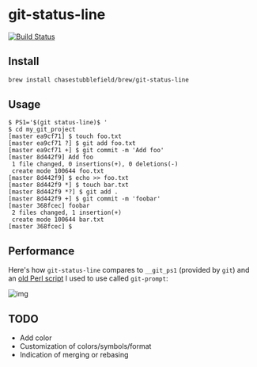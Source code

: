 # git-status-line

[![Build Status](https://travis-ci.com/chasestubblefield/git-status-line.svg?branch=master)](https://travis-ci.com/chasestubblefield/git-status-line)

## Install

```bash
brew install chasestubblefield/brew/git-status-line
```

## Usage

```
$ PS1='$(git status-line)$ '
$ cd my_git_project
[master ea9cf71] $ touch foo.txt
[master ea9cf71 ?] $ git add foo.txt
[master ea9cf71 +] $ git commit -m 'Add foo'
[master 8d442f9] Add foo
 1 file changed, 0 insertions(+), 0 deletions(-)
 create mode 100644 foo.txt
[master 8d442f9] $ echo >> foo.txt
[master 8d442f9 *] $ touch bar.txt
[master 8d442f9 *?] $ git add .
[master 8d442f9 +] $ git commit -m 'foobar'
[master 368fcec] foobar
 2 files changed, 1 insertion(+)
 create mode 100644 bar.txt
[master 368fcec] $
```

## Performance

Here's how `git-status-line` compares to `__git_ps1` (provided by `git`) and an [old Perl script](https://github.com/chasestubblefield/old_dotfiles/blob/master/home/.bin/git-prompt) I used to use called `git-prompt`:

![img](https://user-images.githubusercontent.com/606164/29245216-f37ab7da-7f87-11e7-8f8e-1b998914549d.png)

## TODO

- Add color
- Customization of colors/symbols/format
- Indication of merging or rebasing
